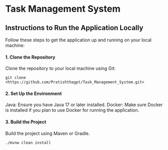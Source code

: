 # Task Management System

## Instructions to Run the Application Locally

Follow these steps to get the application up and running on your local machine:

#### 1. Clone the Repository

Clone the repository to your local machine using Git:

```
git clone <https://github.com/Pratishthagpt/Task_Management_System.git>
```
#### 2. Set Up the Environment
Java: Ensure you have Java 17 or later installed.
Docker: Make sure Docker is installed if you plan to use Docker for running the application.

#### 3. Build the Project
   Build the project using Maven or Gradle.

```
./mvnw clean install
```